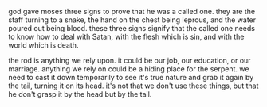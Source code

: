 god gave moses three signs to prove that he was a called one. they are the staff turning
to a snake, the hand on the chest being leprous, and the water poured out being blood.
these three signs signify that the called one needs to know how to deal with Satan, with
the flesh which is sin, and with the world which is death.

the rod is anything we rely upon. it could be our job, our education, or our marriage. anything we rely on could be a hiding place for the serpent. we need to cast it down temporarily to see it's true nature and grab it again by the tail, turning it on its head. it's not that we don't use these things, but that he don't grasp it by the head but by the tail.
